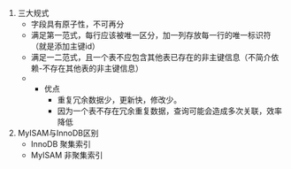 1. 三大规式
    * 字段具有原子性，不可再分
    * 满足第一范式，每行应该被唯一区分，加一列存放每一行的唯一标识符（就是添加主键id）
    * 满足一二范式，且一个表不应包含其他表已存在的非主键信息（不简介依赖-不存在其他表的非主键信息）
    * * 优点
        * 重复冗余数据少，更新快，修改少。
        * 因为一个表不存在冗余重复数据，查询可能会造成多次关联，效率降低
2. MyISAM与InnoDB区别
    * InnoDB 聚集索引
    * MyISAM 非聚集索引
    
    